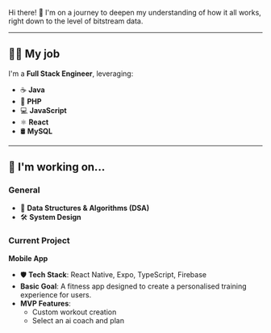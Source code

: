Hi there! 👋 I'm on a journey to deepen my understanding of how it all works, right down to the level of bitstream data.

---

## 👩‍💻 My job  
I'm a **Full Stack Engineer**, leveraging:  
- ☕ **Java**  
- 🐘 **PHP**  
- 💻 **JavaScript**  
- ⚛️ **React**  
- 🛢️ **MySQL**  

---

## 🚀 I'm working on...

### General  
- 🧠 **Data Structures & Algorithms (DSA)**  
- 🛠️ **System Design**
 
### Current Project  
**Mobile App**  
- 🛡️ **Tech Stack**: React Native, Expo, TypeScript, Firebase  
- **Basic Goal**: A fitness app designed to create a personalised training experience for users.  
- **MVP Features**:  
  - Custom workout creation
  - Select an ai coach and plan
